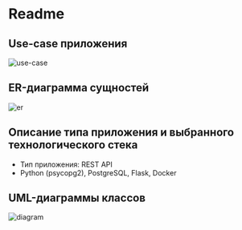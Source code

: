# Readme

## Use-case приложения

![use-case](https://sun9-56.userapi.com/impg/OXm_Oc1LCpRAguwxK1G_HUGQr7bQGn_Tg5Gyzw/2TXRkwTgNNY.jpg?size=378x332&quality=96&sign=03aa22a17eff5f93699411638108108e&type=album)

## ER-диаграмма сущностей

![er](https://sun9-15.userapi.com/impg/MQ8W4PLy261h7NcuHZOP65jxDcPQhe9aVl_0Cw/RH46pLBwmi8.jpg?size=701x594&quality=96&sign=805f126071f38172e382aa08f573b194&type=album)

## Описание типа приложения и выбранного технологического стека

* Тип приложения: REST API
* Python (psycopg2), PostgreSQL, Flask, Docker

## UML-диаграммы классов

![diagram](https://psv4.userapi.com/c536436/u187672673/docs/d25/58abd0f18e75/uml-5px-otstup.jpg?extra=Y7clXC4hNfp2-68PC5B4HsXuiGB849EdKLZhTry1n2xH0FvTpDXhjMjDD4BCo061ZqkRAzEDRaGSFw8QeG5DvdPKxE1otYyFavSjSRVSKzccLQZf_K6IKPPXm7cecXLyxS1DEAc84vLq3B_PPx58J_j0wMfT)

